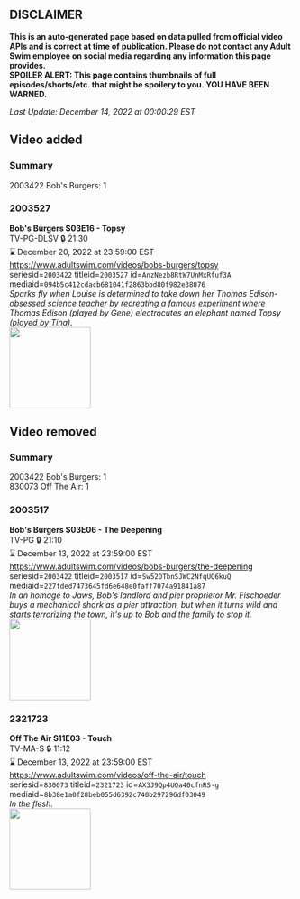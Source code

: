 ## DISCLAIMER
**This is an auto-generated page based on data pulled from official video APIs and is correct at time of publication. Please do not contact any Adult Swim employee on social media regarding any information this page provides.**  
**SPOILER ALERT: This page contains thumbnails of full episodes/shorts/etc. that might be spoilery to you. YOU HAVE BEEN WARNED.**  

_Last Update: December 14, 2022 at 00:00:29 EST_
## Video added
### Summary
2003422 Bob's Burgers: 1  
### 2003527
**Bob's Burgers S03E16 - Topsy**  
TV-PG-DLSV 🔒 21:30  
⌛ December 20, 2022 at 23:59:00 EST  
https://www.adultswim.com/videos/bobs-burgers/topsy  
seriesid=`2003422` titleid=`2003527` id=`AnzNezb8RtW7UnMxRfuf3A` mediaid=`094b5c412cdacb681041f2863bbd80f982e38076`  
_Sparks fly when Louise is determined to take down her Thomas Edison-obsessed science teacher by recreating a famous experiment where Thomas Edison (played by Gene) electrocutes an elephant named Topsy (played by Tina)._  
<a href="https://i.cdn.turner.com/adultswim/big/image-upload/thumbnails/thumb-2_image-151085647121414.jpg"><img src="https://i.cdn.turner.com/adultswim/big/image-upload/thumbnails/thumb-2_image-151085647121414.jpg" height="144px" /></a>
## Video removed
### Summary
2003422 Bob's Burgers: 1  
830073 Off The Air: 1  
### 2003517
**Bob's Burgers S03E06 - The Deepening**  
TV-PG 🔒 21:10  
⌛ December 13, 2022 at 23:59:00 EST  
https://www.adultswim.com/videos/bobs-burgers/the-deepening  
seriesid=`2003422` titleid=`2003517` id=`Sw52DTbnSJWC2NfqUQ6kuQ` mediaid=`227fded7473645fd6e648e0faff7074a91841a87`  
_In an homage to Jaws, Bob's landlord and pier proprietor Mr. Fischoeder buys a mechanical shark as a pier attraction, but when it turns wild and starts terrorizing the town, it's up to Bob and the family to stop it._  
<a href="https://i.cdn.turner.com/adultswim/big/image-upload/thumbnails/thumb-2_image-152216342451813.jpg"><img src="https://i.cdn.turner.com/adultswim/big/image-upload/thumbnails/thumb-2_image-152216342451813.jpg" height="144px" /></a>
### 2321723
**Off The Air S11E03 - Touch**  
TV-MA-S 🔒 11:12  
⌛ December 13, 2022 at 23:59:00 EST  
https://www.adultswim.com/videos/off-the-air/touch  
seriesid=`830073` titleid=`2321723` id=`AX3J9Qp4UQa40cfnRS-g` mediaid=`8b38e1a0f28beb055d6392c740b297296df03049`  
_In the flesh._  
<a href="https://media.cdn.adultswim.com/uploads/20211217/thumbnails/2_2112171453105-OffTheAir_1103_Touch.png"><img src="https://media.cdn.adultswim.com/uploads/20211217/thumbnails/2_2112171453105-OffTheAir_1103_Touch.png" height="144px" /></a>
